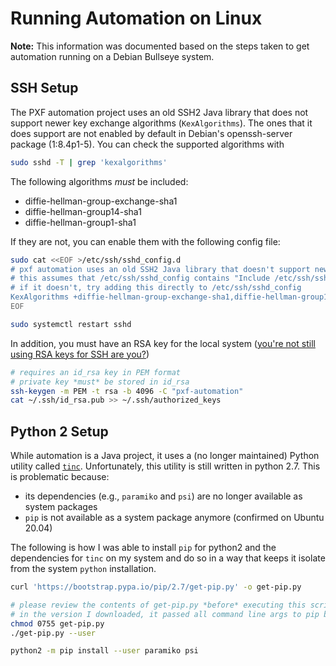 # Running Automation on Linux

**Note:** This information was documented based on the steps taken to get automation running on a Debian Bullseye system.

## SSH Setup

The PXF automation project uses an old SSH2 Java library that does not support newer key exchange algorithms (`KexAlgorithms`).
The ones that it does support are not enabled by default in Debian's openssh-server package (1:8.4p1-5).
You can check the supported algorithms with

```bash
sudo sshd -T | grep 'kexalgorithms'
```

The following algorithms _must_ be included:

- diffie-hellman-group-exchange-sha1
- diffie-hellman-group14-sha1
- diffie-hellman-group1-sha1

If they are not, you can enable them with the following config file:

```bash
sudo cat <<EOF >/etc/ssh/sshd_config.d
# pxf automation uses an old SSH2 Java library that doesn't support newer KexAlgorithms
# this assumes that /etc/ssh/sshd_config contains "Include /etc/ssh/sshd_config.d/*.conf"
# if it doesn't, try adding this directly to /etc/ssh/sshd_config
KexAlgorithms +diffie-hellman-group-exchange-sha1,diffie-hellman-group14-sha1,diffie-hellman-group1-sha1
EOF

sudo systemctl restart sshd
```

In addition, you must have an RSA key for the local system ([you're not still using RSA keys for SSH are you?][ssh-ed25519])

```bash
# requires an id_rsa key in PEM format
# private key *must* be stored in id_rsa
ssh-keygen -m PEM -t rsa -b 4096 -C "pxf-automation"
cat ~/.ssh/id_rsa.pub >> ~/.ssh/authorized_keys
```

## Python 2 Setup

While automation is a Java project, it uses a (no longer maintained) Python utility called [`tinc`](./tinc/main).
Unfortunately, this utility is still written in python 2.7.
This is problematic because:

- its dependencies (e.g., `paramiko` and `psi`) are no longer available as system packages
- `pip` is not available as a system package anymore (confirmed on Ubuntu 20.04)

The following is how I was able to install `pip` for python2 and the dependencies for `tinc` on my system and do so in a way that keeps it isolate from the system `python` installation.

```bash
curl 'https://bootstrap.pypa.io/pip/2.7/get-pip.py' -o get-pip.py

# please review the contents of get-pip.py *before* executing this script
# in the version I downloaded, it passed all command line args to pip bootstrap process
chmod 0755 get-pip.py
./get-pip.py --user

python2 -m pip install --user paramiko psi
```

[ssh-ed25519]: https://medium.com/risan/upgrade-your-ssh-key-to-ed25519-c6e8d60d3c54

